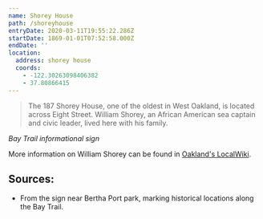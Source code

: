 ```yaml
---
name: Shorey House
path: /shoreyhouse
entryDate: 2020-03-11T19:55:22.286Z
startDate: 1869-01-01T07:52:58.000Z
endDate: ''
location:
  address: shorey house
  coords:
    - -122.30263098406382
    - 37.80866415
---
```


  > The 187 Shorey House, one of the oldest in West Oakland, is located across
  Eight Street. William Shorey, an African American sea captain and civic
  leader, lived here with his family.


  *Bay Trail informational sign*


  More information on William Shorey can be found in [Oakland's
  LocalWiki](https://localwiki.org/oakland/William_Shorey).

## Sources:
  * From the sign near Bertha Port park, marking historical locations along the
  Bay Trail.

